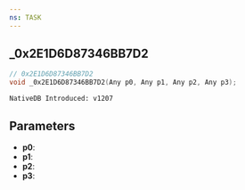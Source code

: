 ```yaml
---
ns: TASK
---
```

## _0x2E1D6D87346BB7D2

```c
// 0x2E1D6D87346BB7D2
void _0x2E1D6D87346BB7D2(Any p0, Any p1, Any p2, Any p3);
```

```
NativeDB Introduced: v1207
```

## Parameters
* **p0**:
* **p1**:
* **p2**:
* **p3**:
